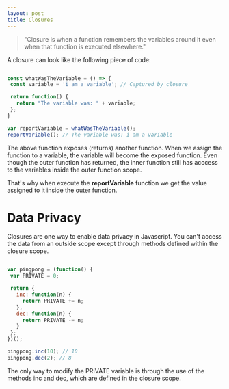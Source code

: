 ```yaml
---
layout: post
title: Closures
---
```


> "Closure is when a function remembers the variables around it even when that function is executed elsewhere."

A closure can look like the following piece of code:

```javascript

const whatWasTheVariable = () => {
 const variable = 'i am a variable'; // Captured by closure

 return function() {
   return "The variable was: " + variable;
 };
}

var reportVariable = whatWasTheVariable();
reportVariable(); // The variable was: i am a variable

```

The above function exposes (returns) another function. When we assign the function to a variable, the variable will become the exposed function.
Even though the outer function has returned, the inner function still has acccess to the variables inside the outer function scope.

That's why when execute the **reportVariable** function we get the value assigned to it inside the outer function.

# Data Privacy

Closures are one way to enable data privacy in Javascript. You can't access the data from an outside scope except through methods defined within the closure scope.

```javascript

var pingpong = (function() {
 var PRIVATE = 0;

 return {
   inc: function(n) {
     return PRIVATE += n;
   },
   dec: function(n) {
     return PRIVATE -= n;
   }
 };
})();

pingpong.inc(10); // 10
pingpong.dec(2); // 8


```

The only way to modify the PRIVATE variable is through the use of the methods inc and dec, which are defined in the closure scope.
